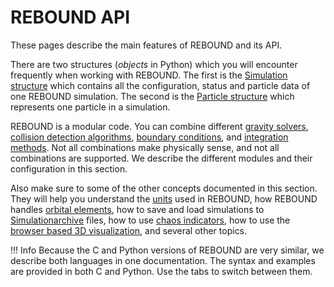 # REBOUND API
These pages describe the main features of REBOUND and its API.

There are two structures (*objects* in Python) which you will encounter frequently when working with REBOUND.
The first is the [Simulation structure](simulation.md) which contains all the configuration, status and particle data of one REBOUND simulation.
The second is the [Particle structure](particles.md) which represents one particle in a simulation.

REBOUND is a modular code.
You can combine different [gravity solvers](gravity.md), [collision detection algorithms](collisions.md), [boundary conditions](boundaryconditions.md), and [integration methods](integrators.md). 
Not all combinations make physically sense, and not all combinations are supported.
We describe the different modules and their configuration in this section.

Also make sure to some of the other concepts documented in this section. 
They will help you understand the [units](units.md) used in REBOUND, how REBOUND handles [orbital elements](orbitalelements.md), how to save and load simulations to [Simulationarchive](simulationarchive.md) files, how to use [chaos indicators](chaosindicators.md), how to use the [browser based 3D visualization](visualization.md), and several other topics.


!!! Info
    Because the C and Python versions of REBOUND are very similar, we describe both languages in one documentation. 
    The syntax and examples are provided in both C and Python. 
    Use the tabs to switch between them.
